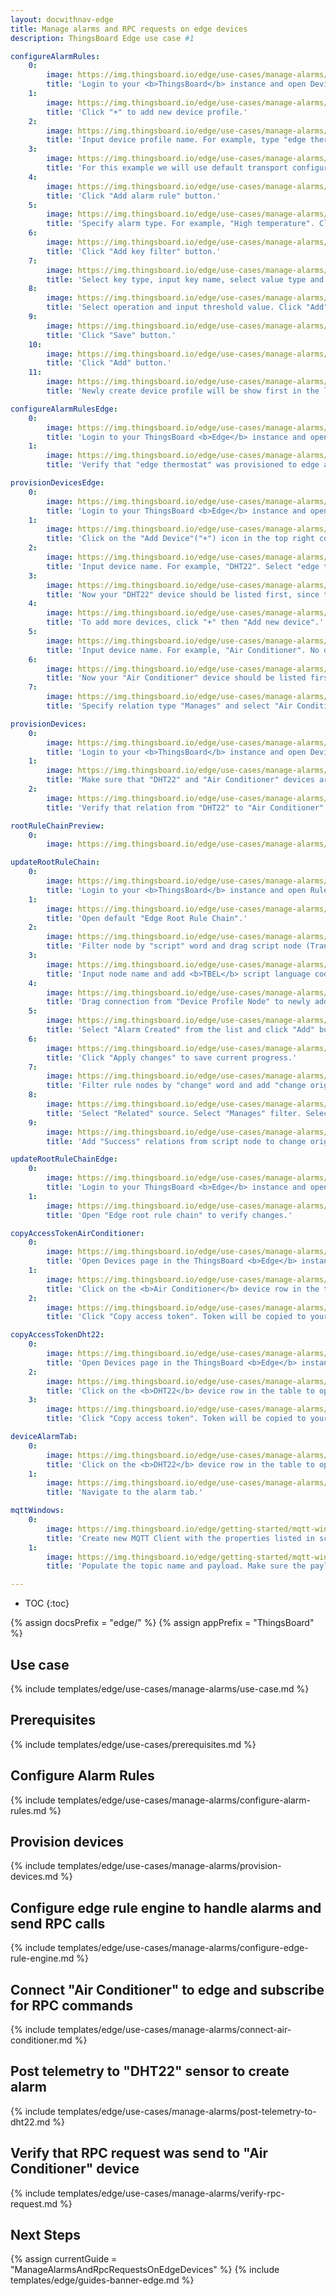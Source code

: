 ```yaml
---
layout: docwithnav-edge
title: Manage alarms and RPC requests on edge devices
description: ThingsBoard Edge use case #1

configureAlarmRules:
    0:
        image: https://img.thingsboard.io/edge/use-cases/manage-alarms/configure-rules-item-1.png
        title: 'Login to your <b>ThingsBoard</b> instance and open Device profiles page.'
    1:
        image: https://img.thingsboard.io/edge/use-cases/manage-alarms/configure-rules-item-2.png
        title: 'Click "+" to add new device profile.'
    2:
        image: https://img.thingsboard.io/edge/use-cases/manage-alarms/configure-rules-item-3.png
        title: 'Input device profile name. For example, type "edge thermostat". Click "Transport configuration" to proceed.'
    3:
        image: https://img.thingsboard.io/edge/use-cases/manage-alarms/configure-rules-item-4.png
        title: 'For this example we will use default transport configuration. Click "Alarm rules" to proceed.'
    4:
        image: https://img.thingsboard.io/edge/use-cases/manage-alarms/configure-rules-item-5.png
        title: 'Click "Add alarm rule" button.'
    5:
        image: https://img.thingsboard.io/edge/use-cases/manage-alarms/configure-rules-item-6.png
        title: 'Specify alarm type. For example, "High temperature". Click "+" icon to add new alarm condition.'
    6:
        image: https://img.thingsboard.io/edge/use-cases/manage-alarms/configure-rules-item-7.png
        title: 'Click "Add key filter" button.'
    7:
        image: https://img.thingsboard.io/edge/use-cases/manage-alarms/configure-rules-item-8.png
        title: 'Select key type, input key name, select value type and click "Add".'
    8:
        image: https://img.thingsboard.io/edge/use-cases/manage-alarms/configure-rules-item-9.png
        title: 'Select operation and input threshold value. Click "Add".'
    9:
        image: https://img.thingsboard.io/edge/use-cases/manage-alarms/configure-rules-item-10.png
        title: 'Click "Save" button.'
    10:
        image: https://img.thingsboard.io/edge/use-cases/manage-alarms/configure-rules-item-11.png
        title: 'Click "Add" button.'
    11:
        image: https://img.thingsboard.io/edge/use-cases/manage-alarms/configure-rules-item-12.png
        title: 'Newly create device profile will be show first in the list, because default sort order is by created time.'

configureAlarmRulesEdge:
    0:
        image: https://img.thingsboard.io/edge/use-cases/manage-alarms/configure-rules-item-13.png
        title: 'Login to your ThingsBoard <b>Edge</b> instance and open Device profiles page.'
    1:
        image: https://img.thingsboard.io/edge/use-cases/manage-alarms/configure-rules-item-14.png
        title: 'Verify that "edge thermostat" was provisioned to edge as well.'

provisionDevicesEdge:
    0:
        image: https://img.thingsboard.io/edge/use-cases/manage-alarms/provision-devices-item-1.png
        title: 'Login to your ThingsBoard <b>Edge</b> instance and open Devices page.'
    1:
        image: https://img.thingsboard.io/edge/use-cases/manage-alarms/provision-devices-item-2.png
        title: 'Click on the "Add Device"("+") icon in the top right corner of the table.'
    2:
        image: https://img.thingsboard.io/edge/use-cases/manage-alarms/provision-devices-item-3.png
        title: 'Input device name. For example, "DHT22". Select "edge thermostat" from device profiles list. No other changes required at this time. Click "Add" to add the device.'
    3:
        image: https://img.thingsboard.io/edge/use-cases/manage-alarms/provision-devices-item-4.png
        title: 'Now your "DHT22" device should be listed first, since table sort devices using created time by default.'
    4:
        image: https://img.thingsboard.io/edge/use-cases/manage-alarms/provision-devices-item-5.png
        title: 'To add more devices, click "+" then "Add new device".'
    5:
        image: https://img.thingsboard.io/edge/use-cases/manage-alarms/provision-devices-item-6.png
        title: 'Input device name. For example, "Air Conditioner". No other changes required at this time. Click "Add" to add the device.'
    6:
        image: https://img.thingsboard.io/edge/use-cases/manage-alarms/provision-devices-item-7.png
        title: 'Now your "Air Conditioner" device should be listed first, since table sort devices using created time by default.'
    7:
        image: https://img.thingsboard.io/edge/use-cases/manage-alarms/provision-devices-item-8.png
        title: 'Specify relation type "Manages" and select "Air Conditioner" device from the list. Click "Add" to add this relation. Now we verify that devices were provisioned to cloud.'

provisionDevices:
    0:
        image: https://img.thingsboard.io/edge/use-cases/manage-alarms/provision-devices-item-10.png
        title: 'Login to your <b>ThingsBoard</b> instance and open Devices page.'
    1:
        image: https://img.thingsboard.io/edge/use-cases/manage-alarms/provision-devices-item-11.png
        title: 'Make sure that "DHT22" and "Air Conditioner" devices are in the devices list.'
    2:
        image: https://img.thingsboard.io/edge/use-cases/manage-alarms/provision-devices-item-12.png
        title: 'Verify that relation from "DHT22" to "Air Conditioner" was provisioned as well.'

rootRuleChainPreview:
    0:
        image: https://img.thingsboard.io/edge/use-cases/manage-alarms/root-rule-chain.png

updateRootRuleChain:
    0:
        image: https://img.thingsboard.io/edge/use-cases/manage-alarms/update-root-item-1.png
        title: 'Login to your <b>ThingsBoard</b> instance and open Rule chain templates page.'
    1:
        image: https://img.thingsboard.io/edge/use-cases/manage-alarms/update-root-item-2.png
        title: 'Open default "Edge Root Rule Chain".'
    2:
        image: https://img.thingsboard.io/edge/use-cases/manage-alarms/update-root-item-3.png
        title: 'Filter node by "script" word and drag script node (Transformation) to rule chain.'
    3:
        image: https://img.thingsboard.io/edge/use-cases/manage-alarms/update-root-item-4.png
        title: 'Input node name and add <b>TBEL</b> script language code (you can copy and paste it from the snippet above) to create proper <b>enable</b> command for Air Conditioner device. Click "Add" to proceed.'
    4:
        image: https://img.thingsboard.io/edge/use-cases/manage-alarms/update-root-item-5.png
        title: 'Drag connection from "Device Profile Node" to newly added <b>enabled</b> script node.'
    5:
        image: https://img.thingsboard.io/edge/use-cases/manage-alarms/update-root-item-6.png
        title: 'Select "Alarm Created" from the list and click "Add" button.'
    6:
        image: https://img.thingsboard.io/edge/use-cases/manage-alarms/update-root-item-7.png
        title: 'Click "Apply changes" to save current progress.'
    7:
        image: https://img.thingsboard.io/edge/use-cases/manage-alarms/update-root-item-8.png
        title: 'Filter rule nodes by "change" word and add "change originator" node to rule chain.'
    8:
        image: https://img.thingsboard.io/edge/use-cases/manage-alarms/update-root-item-9.png
        title: 'Select "Related" source. Select "Manages" filter. Select "Device" type. Click "Add".'
    9:
        image: https://img.thingsboard.io/edge/use-cases/manage-alarms/update-root-item-10.png
        title: 'Add "Success" relations from script node to change originator. Add "Success" relation from change originator to RPC Call Request node. Save changes.'

updateRootRuleChainEdge:
    0:
        image: https://img.thingsboard.io/edge/use-cases/manage-alarms/update-root-item-11.png
        title: 'Login to your ThingsBoard <b>Edge</b> instance and open Rule chains page.'
    1:
        image: https://img.thingsboard.io/edge/use-cases/manage-alarms/update-root-item-12.png
        title: 'Open "Edge root rule chain" to verify changes.'

copyAccessTokenAirConditioner:
    0:
        image: https://img.thingsboard.io/edge/use-cases/manage-alarms/copy-access-token-item-1.png
        title: 'Open Devices page in the ThingsBoard <b>Edge</b> instance.'
    1:
        image: https://img.thingsboard.io/edge/use-cases/manage-alarms/copy-access-token-item-2.png
        title: 'Click on the <b>Air Conditioner</b> device row in the table to open device details.'
    2:
        image: https://img.thingsboard.io/edge/use-cases/manage-alarms/copy-access-token-item-3.png
        title: 'Click "Copy access token". Token will be copied to your clipboard. Save it to a safe place.'

copyAccessTokenDht22:
    0:
        image: https://img.thingsboard.io/edge/use-cases/manage-alarms/copy-access-token-item-1.png
        title: 'Open Devices page in the ThingsBoard <b>Edge</b> instance.'
    2:
        image: https://img.thingsboard.io/edge/use-cases/manage-alarms/copy-access-token-item-4.png
        title: 'Click on the <b>DHT22</b> device row in the table to open device details.'
    3:
        image: https://img.thingsboard.io/edge/use-cases/manage-alarms/copy-access-token-item-5.png
        title: 'Click "Copy access token". Token will be copied to your clipboard. Save it to a safe place.'

deviceAlarmTab:
    0:
        image: https://img.thingsboard.io/edge/use-cases/manage-alarms/copy-access-token-item-4.png
        title: 'Click on the <b>DHT22</b> device row in the table to open device details.'
    1:
        image: https://img.thingsboard.io/edge/use-cases/manage-alarms/device-alarm-tab-item-1.png
        title: 'Navigate to the alarm tab.'

mqttWindows:
    0:
        image: https://img.thingsboard.io/edge/getting-started/mqtt-windows-item-1.png
        title: 'Create new MQTT Client with the properties listed in screenshots below.'
    1:
        image: https://img.thingsboard.io/edge/getting-started/mqtt-windows-item-2.png
        title: 'Populate the topic name and payload. Make sure the payload is a valid JSON document. Click "Publish" button.'

---
```

* TOC
{:toc}

{% assign docsPrefix = "edge/" %}
{% assign appPrefix = "ThingsBoard" %}

## Use case

{% include templates/edge/use-cases/manage-alarms/use-case.md %}

## Prerequisites

{% include templates/edge/use-cases/prerequisites.md %}

## Configure Alarm Rules

{% include templates/edge/use-cases/manage-alarms/configure-alarm-rules.md %}

## Provision devices

{% include templates/edge/use-cases/manage-alarms/provision-devices.md %}

## Configure edge rule engine to handle alarms and send RPC calls

{% include templates/edge/use-cases/manage-alarms/configure-edge-rule-engine.md %}

## Connect "Air Conditioner" to edge and subscribe for RPC commands

{% include templates/edge/use-cases/manage-alarms/connect-air-conditioner.md %}

## Post telemetry to "DHT22" sensor to create alarm

{% include templates/edge/use-cases/manage-alarms/post-telemetry-to-dht22.md %}

## Verify that RPC request was send to "Air Conditioner" device

{% include templates/edge/use-cases/manage-alarms/verify-rpc-request.md %}

## Next Steps

{% assign currentGuide = "ManageAlarmsAndRpcRequestsOnEdgeDevices" %}
{% include templates/edge/guides-banner-edge.md %}


